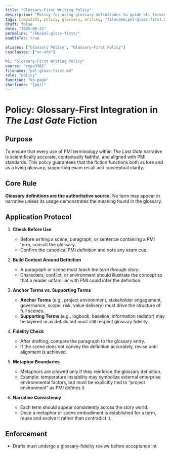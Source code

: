 ```yaml
---
title: "Glossary-First Writing Policy"
description: "Policy for using glossary definitions to guide all terminology in The Last Gate fiction."
tags: [cmpa3302, policy, glossary, writing, "filename:pol-gloss-first.md"]
draft: false
date: "2025-09-23"
permalink: "/kb/pol-gloss-first/"
enableToc: true

aliases: ["Glossary Policy", "Glossary-First Policy"]
cssclasses: ["sc-std"]

h1: "Glossary-First Writing Policy"
course: "cmpa3302"
filename: "pol-gloss-first.md"
role: "policy"
function: "kb-page"
shortcode: "[pol]"
---
```

					
# Policy: Glossary-First Integration in *The Last Gate* Fiction  

## Purpose  
To ensure that every use of PMI terminology within *The Last Gate* narrative is scientifically accurate, contextually faithful, and aligned with PMI standards. This policy guarantees that the fiction functions both as lore and as a living glossary, supporting exam recall and conceptual clarity.  

## Core Rule  
**Glossary definitions are the authoritative source.** No term may appear in narrative unless its usage demonstrates the meaning found in the glossary.  

## Application Protocol  

1. **Check Before Use**  
   - Before writing a scene, paragraph, or sentence containing a PMI term, consult the glossary.  
   - Confirm the canonical PMI definition and note any exam cue.  

2. **Build Context Around Definition**  
   - A paragraph or scene must *teach the term through story*.  
   - Characters, conflict, or environment should illustrate the concept so that a reader unfamiliar with PMI could infer the definition.  

3. **Anchor Terms vs. Supporting Terms**  
   - **Anchor Terms** (e.g., project environment, stakeholder engagement, governance, scope, risk, value delivery) must drive the structure of full scenes.  
   - **Supporting Terms** (e.g., logbook, baseline, information radiator) may be layered in as details but must still respect glossary fidelity.  

4. **Fidelity Check**  
   - After drafting, compare the paragraph to the glossary entry.  
   - If the scene does not convey the definition accurately, revise until alignment is achieved.  

5. **Metaphor Boundaries**  
   - Metaphors are allowed only if they reinforce the glossary definition.  
   - Example: temperature instability may symbolize external enterprise environmental factors, but must be explicitly tied to “project environment” as PMI defines it.  

6. **Narrative Consistency**  
   - Each term should appear consistently across the story world.  
   - Once a metaphor or scene embodiment is established for a term, reuse and evolve it rather than contradict it.  

## Enforcement  
- Drafts must undergo a glossary-fidelity review before acceptance int
